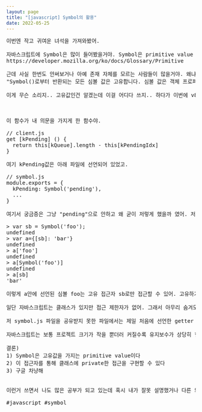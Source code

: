 ```yaml
---
layout: page
title: "[javascript] Symbol의 활용"
date: 2022-05-25
---
```


<pre>
이번엔 작고 귀여운 녀석을 가져와봤어.

자바스크립트에 Symbol은 많이 들어봤을거야. Symbol은 primitive value 타입 7개 중 하나로 아래 mdn문서를 참고하면 조금 더 자세히 나와있어.
https://developer.mozilla.org/ko/docs/Glossary/Primitive

근데 사실 한번도 안써보거나 아예 존재 자체를 모르는 사람들이 많을거야. 왜냐하면 나도 알기만 했거든. 마치 유니콘 같은 존재인양.. 아래는 Symbol의 설명이야.
"Symbol()로부터 반환되는 모든 심볼 값은 고유합니다. 심볼 값은 객체 프로퍼티(object properties)에 대한 식별자로 사용될 수 있습니다"

이게 무슨 소리지.. 고유값인건 알겠는데 이걸 어디다 쓰지.. 하다가 이번에 v8 코드를 보며 새롭게 깨달은게 있어서 잠깐 공유해볼까 해.



이 함수가 내 의문을 가지게 한 함수야.

// client.js
get [kPending] () {
  return this[kQueue].length - this[kPendingIdx]
}

여기 kPending값은 아래 파일에 선언되어 있었고.

// symbol.js
module.exports = {
  kPending: Symbol('pending'),
  ...
}

여기서 궁금증은 그냥 "pending"으로 안하고 왜 굳이 저렇게 했을까 였어. 저렇게 하면 접근을 아무 곳에서도 못하거든. Symbol의 성격이 잘 이해안되는 아래 예를 보여줄게.

> var sb = Symbol('foo');
undefined
> var a={[sb]: 'bar'}
undefined
> a['foo']
undefined
> a[Symbol('foo')]
undefined
> a[sb]
'bar'

이렇게 a안에 선언된 심볼 foo는 고유 접근자 sb로만 접근할 수 있어. 고유하기 때문에 동일한 값으로 심볼을 만들어도 접근하지 못해. 여기서 난 깨달았어.

일단 자바스크립트는 클래스가 있지만 접근 제한자가 없어. 그래서 아무리 숨겨도 결국 접근이 가능하지. 그럼 어떻게 private하게 만들 수 있을지 고민하던 분들이 아예 접근자를 숨겨놓는 방식으로 해버린거야.

저 symbol.js 파일을 공유받지 못한 파일에서는 제일 처음에 선언한 getter 함수에 접근할 수 없는거지. 언어에서 접근 제한자가 없으니 고유 접근자를 따로 만들어서 제한하는 클라스~ 역시 구글갓

자바스크립트는 보통 프로젝트 크기가 작을 뿐더러 커질수록 유지보수가 상당히 힘든데 node같은 대단위 프로젝트에서만 볼 수 있는 고오급 기법이라 한번 소개해봤어. 확실히 이런 프로젝트들은 멀리서 보면 그저 잘 돌아가겠거니 하는데 자세히 볼수록 감탄하게 되는 구석이 있어.

결론)
1) Symbol은 고유값을 가지는 primitive value이다
2) 이 접근자를 통해 클래스에 private한 접근을 구현할 수 있다
3) 구글 차냥해


이런거 쓰면서 나도 많은 공부가 되고 있는데 혹시 내가 잘못 설명했거나 다른 의견 있으면 언제든 덧글 부탁해. 

#javascript #symbol
